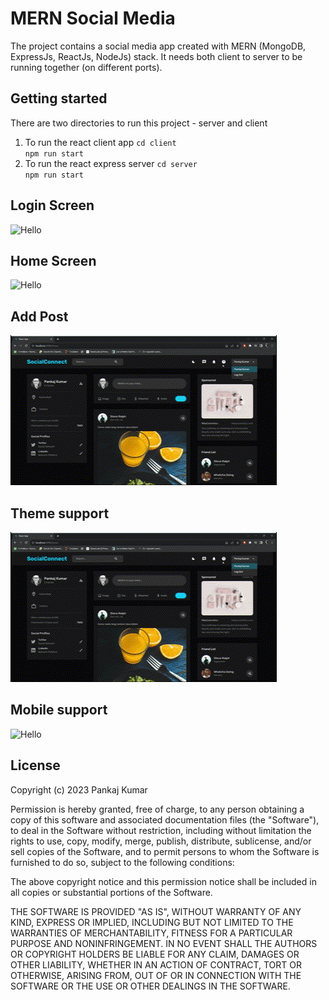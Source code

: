 # MERN Social Media
The project contains a social media app created with MERN (MongoDB, ExpressJs, ReactJs, NodeJs) stack. It needs both client to server to be running together (on different ports).
## Getting started

There are two directories to run this project - server and client
1. To run the react client app 
    ```cd client ``` <br />
    ```npm run start```
2. To run the react express server 
    ```cd server``` <br />
    ```npm run start```

## Login Screen
![Hello](Mern%20login.gif)

## Home Screen
![Hello](Mern%20flow.gif)

## Add Post
![Hello](Mern%20theme.gif)

## Theme support
![Hello](Mern%20theme.gif)


## Mobile support
![Hello](Mern%20mobile%20view.gif)

## License

Copyright (c) 2023 Pankaj Kumar

Permission is hereby granted, free of charge, to any person obtaining a copy
of this software and associated documentation files (the "Software"), to deal
in the Software without restriction, including without limitation the rights
to use, copy, modify, merge, publish, distribute, sublicense, and/or sell
copies of the Software, and to permit persons to whom the Software is
furnished to do so, subject to the following conditions:

The above copyright notice and this permission notice shall be included in all
copies or substantial portions of the Software.

THE SOFTWARE IS PROVIDED "AS IS", WITHOUT WARRANTY OF ANY KIND, EXPRESS OR
IMPLIED, INCLUDING BUT NOT LIMITED TO THE WARRANTIES OF MERCHANTABILITY,
FITNESS FOR A PARTICULAR PURPOSE AND NONINFRINGEMENT. IN NO EVENT SHALL THE
AUTHORS OR COPYRIGHT HOLDERS BE LIABLE FOR ANY CLAIM, DAMAGES OR OTHER
LIABILITY, WHETHER IN AN ACTION OF CONTRACT, TORT OR OTHERWISE, ARISING FROM,
OUT OF OR IN CONNECTION WITH THE SOFTWARE OR THE USE OR OTHER DEALINGS IN THE
SOFTWARE.